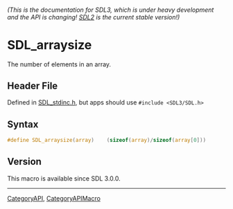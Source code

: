 ###### (This is the documentation for SDL3, which is under heavy development and the API is changing! [SDL2](https://wiki.libsdl.org/SDL2/) is the current stable version!)
# SDL_arraysize

The number of elements in an array.

## Header File

Defined in [SDL_stdinc.h](https://github.com/libsdl-org/SDL/blob/main/include/SDL3/SDL_stdinc.h), but apps should use `#include <SDL3/SDL.h>`

## Syntax

```c
#define SDL_arraysize(array)    (sizeof(array)/sizeof(array[0]))
```

## Version

This macro is available since SDL 3.0.0.

----
[CategoryAPI](CategoryAPI), [CategoryAPIMacro](CategoryAPIMacro)

